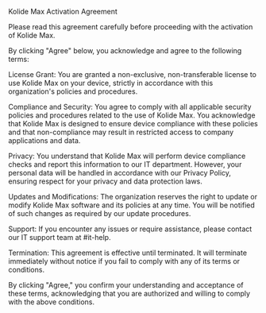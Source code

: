 Kolide Max Activation Agreement

Please read this agreement carefully before proceeding with the activation of Kolide Max.

By clicking "Agree" below, you acknowledge and agree to the following terms:

License Grant: You are granted a non-exclusive, non-transferable license to use Kolide Max on your device, strictly in accordance with this organization's policies and procedures.

Compliance and Security: You agree to comply with all applicable security policies and procedures related to the use of Kolide Max. You acknowledge that Kolide Max is designed to ensure device compliance with these policies and that non-compliance may result in restricted access to company applications and data.

Privacy: You understand that Kolide Max will perform device compliance checks and report this information to our IT department. However, your personal data will be handled in accordance with our Privacy Policy, ensuring respect for your privacy and data protection laws.

Updates and Modifications: The organization reserves the right to update or modify Kolide Max software and its policies at any time. You will be notified of such changes as required by our update procedures.

Support: If you encounter any issues or require assistance, please contact our IT support team at #it-help.

Termination: This agreement is effective until terminated. It will terminate immediately without notice if you fail to comply with any of its terms or conditions.

By clicking "Agree," you confirm your understanding and acceptance of these terms, acknowledging that you are authorized and willing to comply with the above conditions.
